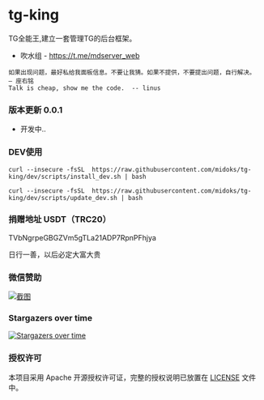 # tg-king

TG全能王,建立一套管理TG的后台框架。


- 吹水组 - https://t.me/mdserver_web

```
如果出现问题，最好私给我面板信息。不要让我猜。如果不提供，不要提出问题，自行解决。  — 座右铭
Talk is cheap, show me the code.  -- linus
```

### 版本更新 0.0.1

* 开发中..

### DEV使用

```
curl --insecure -fsSL  https://raw.githubusercontent.com/midoks/tg-king/dev/scripts/install_dev.sh | bash

curl --insecure -fsSL  https://raw.githubusercontent.com/midoks/tg-king/dev/scripts/update_dev.sh | bash
```



### 捐赠地址 USDT（TRC20）

TVbNgrpeGBGZVm5gTLa21ADP7RpnPFhjya

日行一善，以后必定大富大贵


### 微信赞助

[![截图](https://cdn.jsdelivr.net/gh/midoks/mdserver-web@latest/route/static/img/weixin_zz.jpg)](https://cdn.jsdelivr.net/gh/midoks/mdserver-web@latest/route/static/img/weixin_zz.jpg)


### Stargazers over time

[![Stargazers over time](https://starchart.cc/midoks/tg-king.svg)](https://starchart.cc/midoks/tg-king)

### 授权许可

本项目采用 Apache 开源授权许可证，完整的授权说明已放置在 [LICENSE](https://github.com/midoks/tg-king/blob/master/LICENSE) 文件中。
